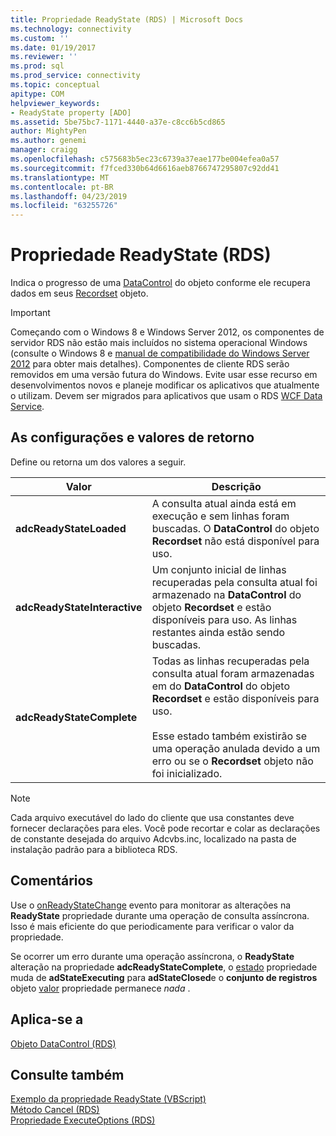 ```yaml
---
title: Propriedade ReadyState (RDS) | Microsoft Docs
ms.technology: connectivity
ms.custom: ''
ms.date: 01/19/2017
ms.reviewer: ''
ms.prod: sql
ms.prod_service: connectivity
ms.topic: conceptual
apitype: COM
helpviewer_keywords:
- ReadyState property [ADO]
ms.assetid: 5be75bc7-1171-4440-a37e-c8cc6b5cd865
author: MightyPen
ms.author: genemi
manager: craigg
ms.openlocfilehash: c575683b5ec23c6739a37eae177be004efea0a57
ms.sourcegitcommit: f7fced330b64d6616aeb8766747295807c92dd41
ms.translationtype: MT
ms.contentlocale: pt-BR
ms.lasthandoff: 04/23/2019
ms.locfileid: "63255726"
---
```

# <a name="readystate-property-rds"></a>Propriedade ReadyState (RDS)
Indica o progresso de uma [DataControl](../../../ado/reference/rds-api/datacontrol-object-rds.md) do objeto conforme ele recupera dados em seus [Recordset](../../../ado/reference/ado-api/recordset-object-ado.md) objeto.  
  
> [!IMPORTANT]
>  Começando com o Windows 8 e Windows Server 2012, os componentes de servidor RDS não estão mais incluídos no sistema operacional Windows (consulte o Windows 8 e [manual de compatibilidade do Windows Server 2012](https://www.microsoft.com/download/details.aspx?id=27416) para obter mais detalhes). Componentes de cliente RDS serão removidos em uma versão futura do Windows. Evite usar esse recurso em desenvolvimentos novos e planeje modificar os aplicativos que atualmente o utilizam. Devem ser migrados para aplicativos que usam o RDS [WCF Data Service](https://go.microsoft.com/fwlink/?LinkId=199565).  
  
## <a name="settings-and-return-values"></a>As configurações e valores de retorno  
 Define ou retorna um dos valores a seguir.  
  
|Valor|Descrição|  
|-----------|-----------------|  
|**adcReadyStateLoaded**|A consulta atual ainda está em execução e sem linhas foram buscadas. O **DataControl** do objeto **Recordset** não está disponível para uso.|  
|**adcReadyStateInteractive**|Um conjunto inicial de linhas recuperadas pela consulta atual foi armazenado na **DataControl** do objeto **Recordset** e estão disponíveis para uso. As linhas restantes ainda estão sendo buscadas.|  
|**adcReadyStateComplete**|Todas as linhas recuperadas pela consulta atual foram armazenadas em do **DataControl** do objeto **Recordset** e estão disponíveis para uso.<br /><br /> Esse estado também existirão se uma operação anulada devido a um erro ou se o **Recordset** objeto não foi inicializado.|  
  
> [!NOTE]
>  Cada arquivo executável do lado do cliente que usa constantes deve fornecer declarações para eles. Você pode recortar e colar as declarações de constante desejada do arquivo Adcvbs.inc, localizado na pasta de instalação padrão para a biblioteca RDS.  
  
## <a name="remarks"></a>Comentários  
 Use o [onReadyStateChange](../../../ado/reference/rds-api/onreadystatechange-event-rds.md) evento para monitorar as alterações na **ReadyState** propriedade durante uma operação de consulta assíncrona. Isso é mais eficiente do que periodicamente para verificar o valor da propriedade.  
  
 Se ocorrer um erro durante uma operação assíncrona, o **ReadyState** alteração na propriedade **adcReadyStateComplete**, o [estado](../../../ado/reference/ado-api/state-property-ado.md) propriedade muda de **adStateExecuting** para **adStateClosed**e o **conjunto de registros** objeto [valor](../../../ado/reference/ado-api/value-property-ado.md) propriedade permanece *nada* .  
  
## <a name="applies-to"></a>Aplica-se a  
 [Objeto DataControl (RDS)](../../../ado/reference/rds-api/datacontrol-object-rds.md)  
  
## <a name="see-also"></a>Consulte também  
 [Exemplo da propriedade ReadyState (VBScript)](../../../ado/reference/rds-api/readystate-property-example-vbscript.md)   
 [Método Cancel (RDS)](../../../ado/reference/rds-api/cancel-method-rds.md)   
 [Propriedade ExecuteOptions (RDS)](../../../ado/reference/rds-api/executeoptions-property-rds.md)


